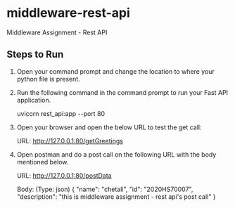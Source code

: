 # middleware-rest-api
Middleware Assignment - Rest API

## Steps to Run

1.	Open your command prompt and change the location to where your python file is present.
2.	Run the following command in the command prompt to run your Fast API application.

    uvicorn rest_api:app --port 80

3.	Open your browser and open the below URL to test the get call:

    URL: http://127.0.0.1:80/getGreetings
    
4.	Open postman and do a post call on the following URL with the body mentioned below.

    URL: http://127.0.0.1:80/postData

    Body: (Type: json)
    {
        "name": "chetali",
        "id": "2020HS70007",
        "description": "this is middleware assignment - rest api's post call"
    }


